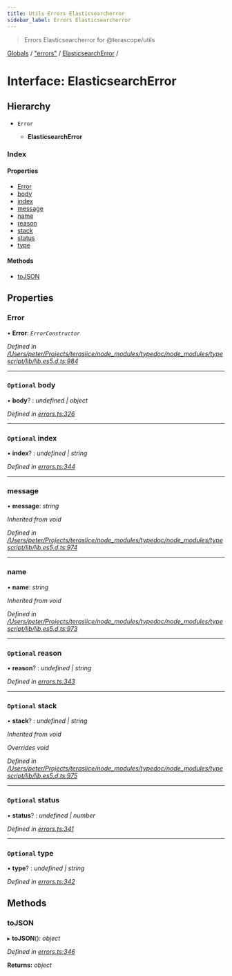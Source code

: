 ```yaml
---
title: Utils Errors Elasticsearcherror
sidebar_label: Errors Elasticsearcherror
---
```


> Errors Elasticsearcherror for @terascope/utils

[Globals](../overview.md) / ["errors"](../modules/_errors_.md) / [ElasticsearchError](_errors_.elasticsearcherror.md) /

# Interface: ElasticsearchError

## Hierarchy

* `Error`

  * **ElasticsearchError**

### Index

#### Properties

* [Error](_errors_.elasticsearcherror.md#error)
* [body](_errors_.elasticsearcherror.md#optional-body)
* [index](_errors_.elasticsearcherror.md#optional-index)
* [message](_errors_.elasticsearcherror.md#message)
* [name](_errors_.elasticsearcherror.md#name)
* [reason](_errors_.elasticsearcherror.md#optional-reason)
* [stack](_errors_.elasticsearcherror.md#optional-stack)
* [status](_errors_.elasticsearcherror.md#optional-status)
* [type](_errors_.elasticsearcherror.md#optional-type)

#### Methods

* [toJSON](_errors_.elasticsearcherror.md#tojson)

## Properties

###  Error

• **Error**: *`ErrorConstructor`*

*Defined in [/Users/peter/Projects/teraslice/node_modules/typedoc/node_modules/typescript/lib/lib.es5.d.ts:984](https://github.com/terascope/teraslice/tree/0c8b1cfadd6cd255811e506264906c5373f2ebea/packages/utils//Users/peter/Projects/teraslice/node_modules/typedoc/node_modules/typescript/lib/lib.es5.d.ts#L984)*

___

### `Optional` body

• **body**? : *undefined | object*

*Defined in [errors.ts:326](https://github.com/terascope/teraslice/tree/0c8b1cfadd6cd255811e506264906c5373f2ebea/packages/utils/errors.ts#L326)*

___

### `Optional` index

• **index**? : *undefined | string*

*Defined in [errors.ts:344](https://github.com/terascope/teraslice/tree/0c8b1cfadd6cd255811e506264906c5373f2ebea/packages/utils/errors.ts#L344)*

___

###  message

• **message**: *string*

*Inherited from void*

*Defined in [/Users/peter/Projects/teraslice/node_modules/typedoc/node_modules/typescript/lib/lib.es5.d.ts:974](https://github.com/terascope/teraslice/tree/0c8b1cfadd6cd255811e506264906c5373f2ebea/packages/utils//Users/peter/Projects/teraslice/node_modules/typedoc/node_modules/typescript/lib/lib.es5.d.ts#L974)*

___

###  name

• **name**: *string*

*Inherited from void*

*Defined in [/Users/peter/Projects/teraslice/node_modules/typedoc/node_modules/typescript/lib/lib.es5.d.ts:973](https://github.com/terascope/teraslice/tree/0c8b1cfadd6cd255811e506264906c5373f2ebea/packages/utils//Users/peter/Projects/teraslice/node_modules/typedoc/node_modules/typescript/lib/lib.es5.d.ts#L973)*

___

### `Optional` reason

• **reason**? : *undefined | string*

*Defined in [errors.ts:343](https://github.com/terascope/teraslice/tree/0c8b1cfadd6cd255811e506264906c5373f2ebea/packages/utils/errors.ts#L343)*

___

### `Optional` stack

• **stack**? : *undefined | string*

*Inherited from void*

*Overrides void*

*Defined in [/Users/peter/Projects/teraslice/node_modules/typedoc/node_modules/typescript/lib/lib.es5.d.ts:975](https://github.com/terascope/teraslice/tree/0c8b1cfadd6cd255811e506264906c5373f2ebea/packages/utils//Users/peter/Projects/teraslice/node_modules/typedoc/node_modules/typescript/lib/lib.es5.d.ts#L975)*

___

### `Optional` status

• **status**? : *undefined | number*

*Defined in [errors.ts:341](https://github.com/terascope/teraslice/tree/0c8b1cfadd6cd255811e506264906c5373f2ebea/packages/utils/errors.ts#L341)*

___

### `Optional` type

• **type**? : *undefined | string*

*Defined in [errors.ts:342](https://github.com/terascope/teraslice/tree/0c8b1cfadd6cd255811e506264906c5373f2ebea/packages/utils/errors.ts#L342)*

## Methods

###  toJSON

▸ **toJSON**(): *object*

*Defined in [errors.ts:346](https://github.com/terascope/teraslice/tree/0c8b1cfadd6cd255811e506264906c5373f2ebea/packages/utils/errors.ts#L346)*

**Returns:** *object*
